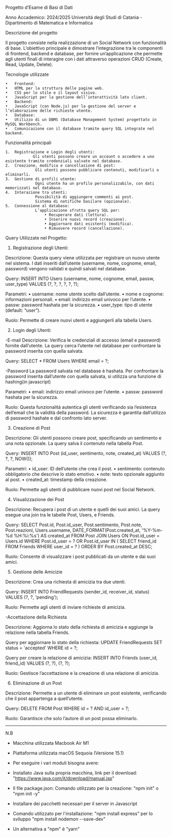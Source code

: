Progetto d’Esame di Basi di Dati

Anno Accademico: 2024/2025
Università degli Studi di Catania - Dipartimento di Matematica e Informatica



Descrizione del progetto

Il progetto consiste nella realizzazione di un Social Network con funzionalità di base. L’obiettivo principale è dimostrare l’integrazione tra le componenti di frontend, backend e database, per fornire un’applicazione che permette agli utenti finali di interagire con i dati attraverso operazioni CRUD (Create, Read, Update, Delete).

Tecnologie utilizzate

	•	Frontend:
	•	HTML per la struttura delle pagine web.
	•	CSS per lo stile e il layout visivo.
	•	JavaScript per la gestione dell’interattività lato client.
	•	Backend:
	•	JavaScript (con Node.js) per la gestione del server e l’elaborazione delle richieste utente.
	•	Database:
	•	Utilizzo di un DBMS (Database Management System) progettato in MySQL Workbench.
	•	Comunicazione con il database tramite query SQL integrate nel backend.

 Funzionalità principali

	1.	Registrazione e Login degli utenti:
        		Gli utenti possono creare un account o accedere a uno esistente tramite credenziali salvate nel database.
	2.	Creazione, modifica e cancellazione di post:
       			 Gli utenti possono pubblicare contenuti, modificarli o eliminarli.
	3.	Gestione di profili utente:
        		 Ogni utente ha un profilo personalizzabile, con dati memorizzati nel database.
	4.	Interazione tra utenti:
	      		 Possibilità di aggiungere commenti ai post.
	     		 Sistema di notifiche basilare (opzionale).
	5.	Connessione al database:
      			 L’applicazione sfrutta query SQL per:
	     			 • Recuperare dati (lettura).
	     			 • Inserire nuovi record (creazione).
	     			 • Aggiornare dati esistenti (modifica).
	      			 • Rimuovere record (cancellazione).



Query Utilizzate nel Progetto:

1. Registrazione degli Utenti:

Descrizione:
Questa query viene utilizzata per registrare un nuovo utente nel sistema. I dati inseriti dall’utente (username, nome, cognome, email, password) vengono validati e quindi salvati nel database.

Query:
INSERT INTO Users (username, nome, cognome, email, passw, user_type)
VALUES (?, ?, ?, ?, ?, ?);

Parametri:
	•	username: nome utente scelto dall’utente.
	•	nome e cognome: informazioni personali.
	•	email: indirizzo email univoco per l’utente.
	•	passw: password hashata per la sicurezza.
	•	user_type: tipo di utente (default: “user”).

Ruolo:
Permette di creare nuovi utenti e aggiungerli alla tabella Users.


2. Login degli Utenti:

-E-mail
Descrizione:
Verifica le credenziali di accesso (email e password) fornite dall’utente. La query cerca l’utente nel database per confrontare la password inserita con quella salvata.

Query:
SELECT * FROM Users WHERE email = ?;

-Password
La password salvata nel database è hashata. Per confrontare la password inserita dall’utente con quella salvata, si utilizza una funzione di hashing(in javascript)

Parametri:
	•	email: indirizzo email univoco per l’utente.
	•	passw: password hashata per la sicurezza.

Ruolo:
Questa funzionalità autentica gli utenti verificando sia l’esistenza dell’email che la validità della password. La sicurezza è garantita dall’utilizzo di password hashate e dal confronto lato server.

3. Creazione di Post

Descrizione:
Gli utenti possono creare post, specificando un sentimento e una nota opzionale. La query salva il contenuto nella tabella Post.

Query:
INSERT INTO Post (id_user, sentimento, note, created_at)
VALUES (?, ?, ?, NOW());

Parametri:
	•	id_user: ID dell’utente che crea il post.
	•	sentimento: contenuto obbligatorio che descrive lo stato emotivo.
	•	note: testo opzionale aggiunto al post.
	•	created_at: timestamp della creazione.

Ruolo:
Permette agli utenti di pubblicare nuovi post nel Social Network.

4. Visualizzazione dei Post

Descrizione:
Recupera i post di un utente e quelli dei suoi amici. La query esegue una join tra le tabelle Post, Users, e Friends.

Query:
SELECT 
    Post.id, 
    Post.id_user,
    Post.sentimento, 
    Post.note, 
    Post.reazioni,
    Users.username, 
    DATE_FORMAT(Post.created_at, '%Y-%m-%d %H:%i:%s') AS created_at
FROM Post
JOIN Users ON Post.id_user = Users.id
WHERE Post.id_user = ? OR Post.id_user IN (
    SELECT friend_id FROM Friends WHERE user_id = ?
)
ORDER BY Post.created_at DESC;

Ruolo:
Consente di visualizzare i post pubblicati da un utente e dai suoi amici.

5. Gestione delle Amicizie

Descrizione:
Crea una richiesta di amicizia tra due utenti.

Query:
INSERT INTO FriendRequests (sender_id, receiver_id, status)
VALUES (?, ?, 'pending');

Ruolo:
Permette agli utenti di inviare richieste di amicizia.

-Accettazione della Richiesta

Descrizione:
Aggiorna lo stato della richiesta di amicizia e aggiunge la relazione nella tabella Friends.

Query per aggiornare lo stato della richiesta:
UPDATE FriendRequests
SET status = 'accepted'
WHERE id = ?;

Query per creare la relazione di amicizia:
INSERT INTO Friends (user_id, friend_id)
VALUES (?, ?), (?, ?);

Ruolo:
Gestisce l’accettazione e la creazione di una relazione di amicizia.

6. Eliminazione di un Post

Descrizione:
Permette a un utente di eliminare un post esistente, verificando che il post appartenga a quell’utente.

Query:
DELETE FROM Post
WHERE id = ? AND id_user = ?;

Ruolo:
Garantisce che solo l’autore di un post possa eliminarlo.

--------------------------------------------------------------------------------

N.B

* Macchina utilizzata Macbook Air M1
* Piattaforma utilizzata macOS Sequoia (Versione 15.1) 

* Per eseguire i vari moduli bisogna avere:

* Installato Java sulla propria macchina, link per il download: "https://www.java.com/it/download/manual.jsp"
  
* Il file package.json: 
  Comando utilizzato per la creazione: "npm init" o "npm init -y"

* Installare dei pacchetti necessari per il server in Javascript
* Comando utilizzato per l'installazione: "npm install express" per lo sviluppo "npm install nodemon --save-dev"

* Un alternativa a "npm" è "yarn"




